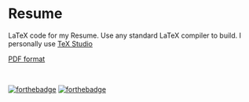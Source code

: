 # Resume

LaTeX code for my Resume. Use any standard LaTeX compiler to build. I personally use [TeX Studio](https://www.texstudio.org/)

[PDF format](https://github.com/junaidrahim/resume/blob/master/resume.pdf)

<br>

[![forthebadge](https://forthebadge.com/images/badges/just-plain-nasty.svg)](https://forthebadge.com)
[![forthebadge](https://forthebadge.com/images/badges/built-with-love.svg)](https://forthebadge.com)